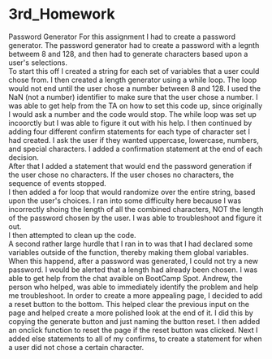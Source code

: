 # 3rd_Homework
Password Generator
For this assignment I had to create a password generator.   The password generator had to create a password with a legnth betweem 8 and 128, and then had to generate characters based upon a user's selections.  
To start this off I created a string for each set of variables that a user could chose from.   I then created a length generator using a while loop.   The loop would not end until the user chose a number between 8 and 128.   I used the NaN (not a number) identifier to make sure that the user chose a number.  I was able to get help from the TA on how to set this code up, since originally I would ask a number and the code would stop.  The while loop was set up incoorctly but I was able to figure it out with his help.
I then continued by adding four different confirm statements for each type of character set I had created.   I ask the user if they wanted uppercase, lowercase, numbers, and special characters. I added a confirmation statement at the end of each decision.   
After that I added a statement that would end the password generation if the user chose no characters.   If the user choses no characters, the sequence of events stopped.  
I then added a for loop that would randomize over the entire string, based upon the user's choices.   I ran into some difficulty here because I was incorrectly shoing the length of all the combined characters, NOT the length of the password chosen by the user.   I was able to troubleshoot and figure it out.  
I then attempted to clean up the code.  
A second rather large hurdle that I ran in to was that I had declared some variables outside of the function, thereby making them global variables.   When this happend, after a password was generated, I could not try a new password.   I would be alerted that a length had already been chosen.  I was able to get help from the chat avaible on BootCamp Spot.   Andrew, the person who helped, was able to immediately identify the problem and help me troubleshoot.
In order to create a more appealing page, I decided to add a reset button to the bottom.  This helped clear the previous input on the page and helped create a more polished look at the end of it.  I did this by copying the generate button and just naming the button reset.   I then added an onclick function to reset the page if the reset button was clicked.
Next I added else statements to all of my confirms, to create a statement for when a user did not chose a certain character.
